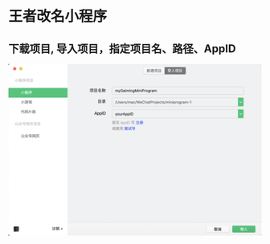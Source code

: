 # 王者改名小程序

## 下载项目, 导入项目，指定项目名、路径、AppID
![导入项目](https://github.com/HYUANT/gaimingWeChatMiniProgram/blob/master/docs/%E5%AF%BC%E5%85%A5%E9%A1%B9%E7%9B%AE.png)
## 

